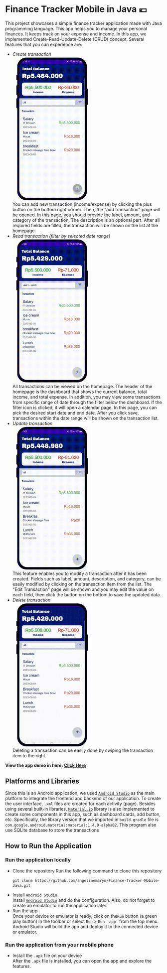 # Finance Tracker Mobile in Java 💶
This project showcases a simple finance tracker application made with Java programming language. This app helps you to manage your personal finances. It keeps track on your expense and income. In this app, we implemented Create-Read-Update-Delete (CRUD) concept. Several features that you can experience are:
* *Create transaction*<br/><img src="./assets/create_transaction.gif" alt="create_transaction" style="width:250px;" /><br />You can add new transaction (income/expense) by clicking the plus button on the bottom right corner. Then, the "add transaction" page will be opened. In this page, you should provide the label, amount, and category of the transaction. The description is an optional part. After all required fields are filled, the transaction will be shown on the list at the homepage.
* *Read transaction (filter by selected date range)*<br /><img src="./assets/read_transaction.gif" alt="read_transaction" style="width:250px;" /><br />All transactions can be viewed on the homepage. The header of the homepage is the dashboard that shows the current balance, total income, and total expense. In addition, you may view some transactions from specific range of date through the filter below the dashboard. If the filter icon is clicked, it will open a calendar page. In this page, you can pick the desired start date and end date. After you click save, transactions within the date range will be shown on the transaction list.
* *Update transaction*<br /><img src="./assets/edit_transaction.gif"  alt="edit_transaction" style="width:250px;" /><br />This feature enables you to modify a transaction after it has been created. Fields such as label, amount, description, and category, can be easily modified by clicking on the transaction item from the list. The "Edit Transaction" page will be shown and you may edit the value on each field, then click the button on the bottom to save the updated data.
* *Delete transaction*<br /><img src="./assets/delete_transaction.gif" alt="delete_transaction" style="width:250px;" /><br />Deleting a transaction can be easily done by swiping the transaction item to the right.

**View the app demo in here: [Click Here](https://www.canva.com/design/DAFkxGRXDAA/EKrX3QD_lTT5LV3HC9uA4A/view?utm_content=DAFkxGRXDAA&utm_campaign=designshare&utm_medium=link&utm_source=publishsharelink](https://angeline-mary-marchella.notion.site/Finance-Tracker-218531c3cec1496e9378fd853b692155?pvs=4))**
## Platforms and Libraries
Since this is an Android application, we used [`Android Studio`](https://developer.android.com/studio?gclid=CjwKCAjwpuajBhBpEiwA_ZtfheMV-FhB4RZOHrGrzi_mPgiUudqZsvKb98tI1N4DSrbsDh1-oJeqNRoC94wQAvD_BwE&gclsrc=aw.ds) as the main platform to integrate the frontend and backend of our application. To create the user interface, `.xml` files are created for each activity (page). Besides using several built-in libraries, [`Material.io`](https://m3.material.io/) library is also implemented to create some components in this app, such as dashboard cards, add button, etc. Specifically, the library version that we imported in `build.gradle` file is `com.google.android.material:material:1.4.0-alpha02`. This program  also use SQLite database to store the transactions

## How to Run the Application
### Run the application locally
* Clone the repository
  Run the following command to clone this repository
  ```
  git clone https://github.com/angelinemarym/Finance-Tracker-Mobile-Java.git
  ```
* Install [`Android Studio`](https://developer.android.com/studio?gclid=CjwKCAjwpuajBhBpEiwA_ZtfheMV-FhB4RZOHrGrzi_mPgiUudqZsvKb98tI1N4DSrbsDh1-oJeqNRoC94wQAvD_BwE&gclsrc=aw.ds)
  <br />Install [`Android Studio`](https://developer.android.com/studio?gclid=CjwKCAjwpuajBhBpEiwA_ZtfheMV-FhB4RZOHrGrzi_mPgiUudqZsvKb98tI1N4DSrbsDh1-oJeqNRoC94wQAvD_BwE&gclsrc=aw.ds) and do the configuration. Also, do not forget to create an emulator to run the application later.
* Run the app <br />
   Once your device or emulator is ready, click on the`Run` button (a green play button) in the toolbar or select `Run` > `Run 'app'` from the top menu. Android Studio will build the app and deploy it to the connected device or emulator.
### Run the application from your mobile phone
* Install the `.apk` file on your device <br/>
  After the `.apk` file is installed, you can open the app and explore the features.
